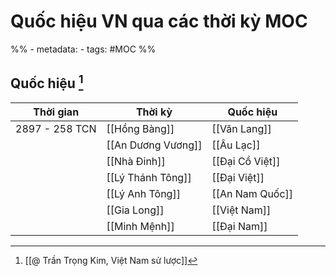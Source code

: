 ---
---

# Quốc hiệu VN qua các thời kỳ MOC

%% - metadata:
	- tags: #MOC %%

## Quốc hiệu [^1]

| Thời gian      | Thời kỳ            | Quốc hiệu       |
| -------------- | ------------------ | --------------- |
| 2897 - 258 TCN | [[Hồng Bàng]]      | [[Văn Lang]]   |
|                | [[An Dương Vương]] | [[Âu Lạc]]     |
|                | [[Nhà Đinh]]      | [[Đại Cồ Việt]] |
|                | [[Lý Thánh Tông]]  | [[Đại Việt]]    |
|                | [[Lý Anh Tông]]    | [[An Nam Quốc]] |
|                | [[Gia Long]]       | [[Việt Nam]]    |
|                | [[Minh Mệnh]]      | [[Đại Nam]]     |


[^1]:[[@ Trần Trọng Kim, Việt Nam sử lược]]